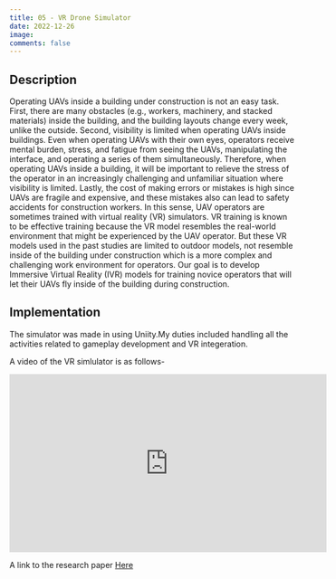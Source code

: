 ```yaml
---
title: 05 - VR Drone Simulator
date: 2022-12-26
image: 
comments: false
---
```


## Description
Operating UAVs inside a building under construction is not an easy task. First, there are many obstacles (e.g., workers, machinery, and stacked materials) inside the building, and the building layouts change every week, unlike the outside. Second, visibility is limited when operating UAVs inside buildings. Even when operating UAVs with their own eyes, operators receive mental burden, stress, and fatigue from seeing the UAVs, manipulating the interface, and operating a series of them simultaneously. Therefore, when operating UAVs inside a building, it will be important to relieve the stress of the operator in an increasingly challenging and unfamiliar situation where visibility is limited. Lastly, the cost of making errors or mistakes is high since UAVs are fragile and expensive, and these mistakes also can lead to safety accidents for construction workers. In this sense, UAV operators are sometimes trained with virtual reality (VR) simulators. VR training is known to be effective training because the VR model resembles the real-world environment that might be experienced by the UAV operator.  But these VR models used in the past studies are limited to outdoor models, not resemble inside of the building under construction which is a more complex and challenging work environment for operators. Our goal is to develop Immersive Virtual Reality (IVR) models for training novice operators that will let their UAVs fly inside of the building during construction.

## Implementation
The  simulator was made in using Uniity.My duties included handling all the activities related to gameplay development and VR integeration.

A video of the VR simlulator is as follows-

<iframe width="560" height="315" src="https://www.youtube.com/embed/aLCrX3D9j5M" title="YouTube video player" frameborder="0" allow="accelerometer; autoplay; clipboard-write; encrypted-media; gyroscope; picture-in-picture" allowfullscreen></iframe>

A link to the research paper [Here](https://docs.google.com/document/d/1r9_xIf-EZnp4MjKy7yE_64d33Gh4ShUA/edit?usp=sharing&ouid=104621826725210374248&rtpof=true&sd=true)